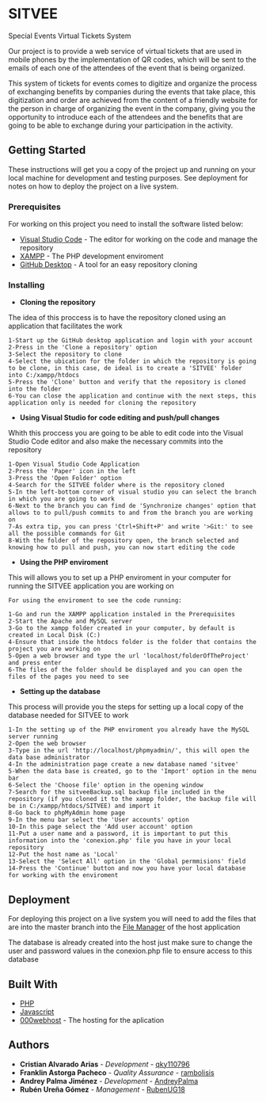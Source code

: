 # SITVEE

Special Events Virtual Tickets System

Our project is to provide a web service of virtual tickets that are used in mobile phones by the implementation of QR codes, which will be sent to the emails of each one of the attendees of the event that is being organized.

This system of tickets for events comes to digitize and organize the process of exchanging benefits by companies during the events that take place, this digitization and order are achieved from the content of a friendly website for the person in charge of organizing the event in the company, giving you the opportunity to introduce each of the attendees and the benefits that are going to be able to exchange during your participation in the activity.

## Getting Started

These instructions will get you a copy of the project up and running on your local machine for development and testing purposes. See deployment for notes on how to deploy the project on a live system.

### Prerequisites

For working on this project you need to install the software listed below:

* [Visual Studio Code](https://code.visualstudio.com/) - The editor for working on the code and manage the repository
* [XAMPP](https://www.apachefriends.org/index.html) - The PHP development enviroment
* [GitHub Desktop](https://desktop.github.com/) - A tool for an easy repository cloning

### Installing

* **Cloning the repository**

The idea of this proccess is to have the repository cloned using an application that facilitates the work

```
1-Start up the GitHub desktop application and login with your account
2-Press in the 'Clone a repository' option
3-Select the repository to clone
4-Select the ubication for the folder in which the repository is going to be clone, in this case, de ideal is to create a 'SITVEE' folder into C:/xampp/htdocs
5-Press the 'Clone' button and verify that the repository is cloned into the folder
6-You can close the application and continue with the next steps, this application only is needed for cloning the repository
```

* **Using Visual Studio for code editing and push/pull changes**

Whith this proccess you are going to be able to edit code into the Visual Studio Code editor and also make the necessary commits into the repository

```
1-Open Visual Studio Code Application
2-Press the 'Paper' icon in the left
3-Press the 'Open Folder' option
4-Search for the SITVEE folder where is the repository cloned
5-In the left-bottom corner of visual studio you can select the branch in which you are going to work
6-Next to the branch you can find de 'Synchronize changes' option that allows to to pull/push commits to and from the branch you are working on
7-As extra tip, you can press 'Ctrl+Shift+P' and write '>Git:' to see all the possible commands for Git
8-With the folder of the repository open, the branch selected and knowing how to pull and push, you can now start editing the code
```

* **Using the PHP enviroment**

This will allows you to set up a PHP enviroment in your computer for running the SITVEE application you are working on

```
For using the enviroment to see the code running:

1-Go and run the XAMPP application instaled in the Prerequisites
2-Start the Apache and MySQL server
3-Go to the xampp folder created in your computer, by default is created in Local Disk (C:)
4-Ensure that inside the htdocs folder is the folder that contains the project you are working on
5-Open a web browser and type the url 'localhost/folderOfTheProject' and press enter
6-The files of the folder should be displayed and you can open the files of the pages you need to see
```

* **Setting up the database**

This process will provide you the steps for setting up a local copy of the database needed for SITVEE to work

```
1-In the setting up of the PHP enviroment you already have the MySQL server running
2-Open the web browser
3-Type in the url 'http://localhost/phpmyadmin/', this will open the data base administrator
4-In the administration page create a new database named 'sitvee'
5-When the data base is created, go to the 'Import' option in the menu bar
6-Select the 'Choose file' option in the opening window
7-Search for the sitveeBackup.sql backup file included in the repository (if you cloned it to the xampp folder, the backup file will be in C:/xampp/htdocs/SITVEE) and import it
8-Go back to phpMyAdmin home page
9-In the menu bar select the 'User accounts' option
10-In this page select the 'Add user account' option
11-Put a user name and a password, it is important to put this information into the 'conexion.php' file you have in your local repository
12-Put the host name as 'Local'
13-Select the 'Select All' option in the 'Global permmisions' field
14-Press the 'Continue' button and now you have your local database for working with the enviroment
```

## Deployment

For deploying this project on a live system you will need to add the files that are into the master branch into the [File Manager](https://files.000webhost.com/) of the host application

The database is already created into the host just make sure to change the user and password values in the conexion.php file to ensure access to this database

## Built With

* [PHP](http://www.php.net/)
* [Javascript](https://www.javascript.com/)
* [000webhost](https://www.000webhost.com/cpanel-login) - The hosting for the aplication


## Authors

* **Cristian Alvarado Arias** - *Development* - [qky110796](https://github.com/qky110796)
* **Franklin Astorga Pacheco** - *Quality Assurance* - [rambolisis](https://github.com/rambolisis)
* **Andrey Palma Jiménez** - *Development* - [AndreyPalma](https://github.com/AndreyPalma)
* **Rubén Ureña Gómez** - *Management* - [RubenUG18](https://github.com/RubenUG18)
